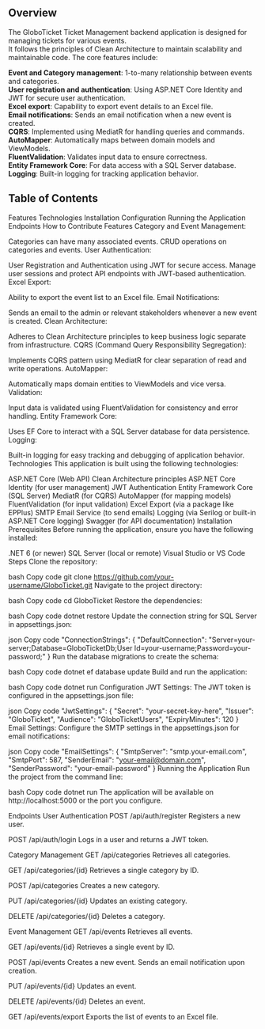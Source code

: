 ## Overview
The GloboTicket Ticket Management backend application is designed for managing tickets for various events.  
It follows the principles of Clean Architecture to maintain scalability and maintainable code. The core features include:  

**Event and Category management**: 1-to-many relationship between events and categories.  
**User registration and authentication**: Using ASP.NET Core Identity and JWT for secure user authentication.  
**Excel export**: Capability to export event details to an Excel file.  
**Email notifications**: Sends an email notification when a new event is created.  
**CQRS**: Implemented using MediatR for handling queries and commands.  
**AutoMapper**: Automatically maps between domain models and ViewModels.  
**FluentValidation**: Validates input data to ensure correctness.   
**Entity Framework Core**: For data access with a SQL Server database.  
**Logging**: Built-in logging for tracking application behavior.  
 
## Table of Contents
Features
Technologies
Installation
Configuration
Running the Application
Endpoints
How to Contribute
Features
Category and Event Management:

Categories can have many associated events.
CRUD operations on categories and events.
User Authentication:

User Registration and Authentication using JWT for secure access.
Manage user sessions and protect API endpoints with JWT-based authentication.
Excel Export:

Ability to export the event list to an Excel file.
Email Notifications:

Sends an email to the admin or relevant stakeholders whenever a new event is created.
Clean Architecture:

Adheres to Clean Architecture principles to keep business logic separate from infrastructure.
CQRS (Command Query Responsibility Segregation):

Implements CQRS pattern using MediatR for clear separation of read and write operations.
AutoMapper:

Automatically maps domain entities to ViewModels and vice versa.
Validation:

Input data is validated using FluentValidation for consistency and error handling.
Entity Framework Core:

Uses EF Core to interact with a SQL Server database for data persistence.
Logging:

Built-in logging for easy tracking and debugging of application behavior.
Technologies
This application is built using the following technologies:

ASP.NET Core (Web API)
Clean Architecture principles
ASP.NET Core Identity (for user management)
JWT Authentication
Entity Framework Core (SQL Server)
MediatR (for CQRS)
AutoMapper (for mapping models)
FluentValidation (for input validation)
Excel Export (via a package like EPPlus)
SMTP Email Service (to send emails)
Logging (via Serilog or built-in ASP.NET Core logging)
Swagger (for API documentation)
Installation
Prerequisites
Before running the application, ensure you have the following installed:

.NET 6 (or newer)
SQL Server (local or remote)
Visual Studio or VS Code
Steps
Clone the repository:

bash
Copy code
git clone https://github.com/your-username/GloboTicket.git
Navigate to the project directory:

bash
Copy code
cd GloboTicket
Restore the dependencies:

bash
Copy code
dotnet restore
Update the connection string for SQL Server in appsettings.json:

json
Copy code
"ConnectionStrings": {
  "DefaultConnection": "Server=your-server;Database=GloboTicketDb;User Id=your-username;Password=your-password;"
}
Run the database migrations to create the schema:

bash
Copy code
dotnet ef database update
Build and run the application:

bash
Copy code
dotnet run
Configuration
JWT Settings: The JWT token is configured in the appsettings.json file:

json
Copy code
"JwtSettings": {
  "Secret": "your-secret-key-here",
  "Issuer": "GloboTicket",
  "Audience": "GloboTicketUsers",
  "ExpiryMinutes": 120
}
Email Settings: Configure the SMTP settings in the appsettings.json for email notifications:

json
Copy code
"EmailSettings": {
  "SmtpServer": "smtp.your-email.com",
  "SmtpPort": 587,
  "SenderEmail": "your-email@domain.com",
  "SenderPassword": "your-email-password"
}
Running the Application
Run the project from the command line:

bash
Copy code
dotnet run
The application will be available on http://localhost:5000 or the port you configure.

Endpoints
User Authentication
POST /api/auth/register
Registers a new user.

POST /api/auth/login
Logs in a user and returns a JWT token.

Category Management
GET /api/categories
Retrieves all categories.

GET /api/categories/{id}
Retrieves a single category by ID.

POST /api/categories
Creates a new category.

PUT /api/categories/{id}
Updates an existing category.

DELETE /api/categories/{id}
Deletes a category.

Event Management
GET /api/events
Retrieves all events.

GET /api/events/{id}
Retrieves a single event by ID.

POST /api/events
Creates a new event. Sends an email notification upon creation.

PUT /api/events/{id}
Updates an event.

DELETE /api/events/{id}
Deletes an event.

GET /api/events/export
Exports the list of events to an Excel file.
